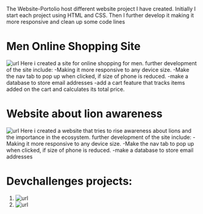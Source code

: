 The Website-Portolio host different website project I have created. 
Initially I start each project using HTML and CSS. Then I further develop it making it more responsive and clean up some code lines

# Men Online Shopping Site
![url](https://blacknate.github.io/Website-Portfolio/fashion4men/)
Here i created a site for online shopping for men.
further development of the site include:
-Making it more responsive to any device size.
-Make the nav tab to pop up when clicked, if size of phone is reduced.
-make a database to store email addresses 
-add a cart feature that tracks items added on the cart and calculates its total price.

# Website about lion awareness
![url](https://blacknate.github.io/Website-Portfolio/lions-den/)
Here i created a website that tries to rise awareness about lions and the importance in the ecosystem.
further development of the site include:
-Making it more responsive to any device size.
-Make the nav tab to pop up when clicked, if size of phone is reduced.
-make a database to store email addresses 

# Devchallenges projects:
1. ![url](https://blacknate.github.io/Website-Portfolio/Simple-Feature-Section/)
2. ![url](https://blacknate.github.io/Website-Portfolio/Newsletter-site/)